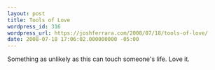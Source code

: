 ```yaml
---
layout: post
title: Tools of Love
wordpress_id: 316
wordpress_url: https://joshferrara.com/2008/07/18/tools-of-love/
date: 2008-07-18 17:06:02.000000000 -05:00
---
```

<!--Mime Type of File is image/jpeg --><div class="postie-image-div"><a href="https://joshferrara.com/wp-photos/20080718-180602-1.jpg"><img src="https://joshferrara.com/wp-photos/thumb.20080718-180602-1.jpg" alt="" style="3px;" class="postie-image" /></a></div> Something as unlikely as this can touch someone's life. Love it.
